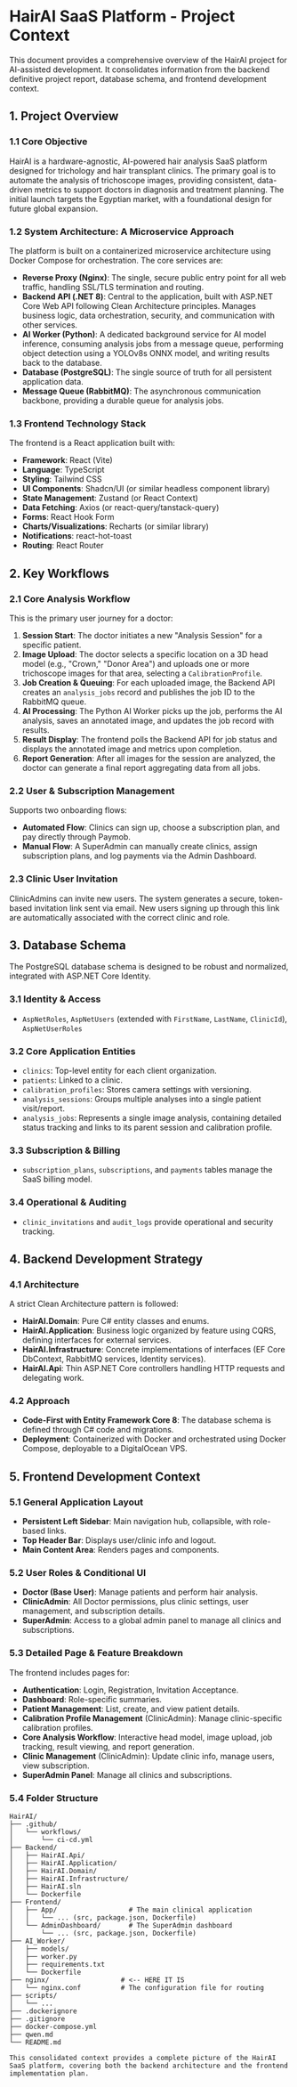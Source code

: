 # HairAI SaaS Platform - Project Context

This document provides a comprehensive overview of the HairAI project for AI-assisted development. It consolidates information from the backend definitive project report, database schema, and frontend development context.

## 1. Project Overview

### 1.1 Core Objective

HairAI is a hardware-agnostic, AI-powered hair analysis SaaS platform designed for trichology and hair transplant clinics. The primary goal is to automate the analysis of trichoscope images, providing consistent, data-driven metrics to support doctors in diagnosis and treatment planning. The initial launch targets the Egyptian market, with a foundational design for future global expansion.

### 1.2 System Architecture: A Microservice Approach

The platform is built on a containerized microservice architecture using Docker Compose for orchestration. The core services are:

- **Reverse Proxy (Nginx)**: The single, secure public entry point for all web traffic, handling SSL/TLS termination and routing.
- **Backend API (.NET 8)**: Central to the application, built with ASP.NET Core Web API following Clean Architecture principles. Manages business logic, data orchestration, security, and communication with other services.
- **AI Worker (Python)**: A dedicated background service for AI model inference, consuming analysis jobs from a message queue, performing object detection using a YOLOv8s ONNX model, and writing results back to the database.
- **Database (PostgreSQL)**: The single source of truth for all persistent application data.
- **Message Queue (RabbitMQ)**: The asynchronous communication backbone, providing a durable queue for analysis jobs.

### 1.3 Frontend Technology Stack

The frontend is a React application built with:

- **Framework**: React (Vite)
- **Language**: TypeScript
- **Styling**: Tailwind CSS
- **UI Components**: Shadcn/UI (or similar headless component library)
- **State Management**: Zustand (or React Context)
- **Data Fetching**: Axios (or react-query/tanstack-query)
- **Forms**: React Hook Form
- **Charts/Visualizations**: Recharts (or similar library)
- **Notifications**: react-hot-toast
- **Routing**: React Router

## 2. Key Workflows

### 2.1 Core Analysis Workflow

This is the primary user journey for a doctor:

1. **Session Start**: The doctor initiates a new "Analysis Session" for a specific patient.
2. **Image Upload**: The doctor selects a specific location on a 3D head model (e.g., "Crown," "Donor Area") and uploads one or more trichoscope images for that area, selecting a `CalibrationProfile`.
3. **Job Creation & Queuing**: For each uploaded image, the Backend API creates an `analysis_jobs` record and publishes the job ID to the RabbitMQ queue.
4. **AI Processing**: The Python AI Worker picks up the job, performs the AI analysis, saves an annotated image, and updates the job record with results.
5. **Result Display**: The frontend polls the Backend API for job status and displays the annotated image and metrics upon completion.
6. **Report Generation**: After all images for the session are analyzed, the doctor can generate a final report aggregating data from all jobs.

### 2.2 User & Subscription Management

Supports two onboarding flows:

- **Automated Flow**: Clinics can sign up, choose a subscription plan, and pay directly through Paymob.
- **Manual Flow**: A SuperAdmin can manually create clinics, assign subscription plans, and log payments via the Admin Dashboard.

### 2.3 Clinic User Invitation

ClinicAdmins can invite new users. The system generates a secure, token-based invitation link sent via email. New users signing up through this link are automatically associated with the correct clinic and role.

## 3. Database Schema

The PostgreSQL database schema is designed to be robust and normalized, integrated with ASP.NET Core Identity.

### 3.1 Identity & Access

- `AspNetRoles`, `AspNetUsers` (extended with `FirstName`, `LastName`, `ClinicId`), `AspNetUserRoles`

### 3.2 Core Application Entities

- `clinics`: Top-level entity for each client organization.
- `patients`: Linked to a clinic.
- `calibration_profiles`: Stores camera settings with versioning.
- `analysis_sessions`: Groups multiple analyses into a single patient visit/report.
- `analysis_jobs`: Represents a single image analysis, containing detailed status tracking and links to its parent session and calibration profile.

### 3.3 Subscription & Billing

- `subscription_plans`, `subscriptions`, and `payments` tables manage the SaaS billing model.

### 3.4 Operational & Auditing

- `clinic_invitations` and `audit_logs` provide operational and security tracking.

## 4. Backend Development Strategy

### 4.1 Architecture

A strict Clean Architecture pattern is followed:

- **HairAI.Domain**: Pure C# entity classes and enums.
- **HairAI.Application**: Business logic organized by feature using CQRS, defining interfaces for external services.
- **HairAI.Infrastructure**: Concrete implementations of interfaces (EF Core DbContext, RabbitMQ services, Identity services).
- **HairAI.Api**: Thin ASP.NET Core controllers handling HTTP requests and delegating work.

### 4.2 Approach

- **Code-First with Entity Framework Core 8**: The database schema is defined through C# code and migrations.
- **Deployment**: Containerized with Docker and orchestrated using Docker Compose, deployable to a DigitalOcean VPS.

## 5. Frontend Development Context

### 5.1 General Application Layout

- **Persistent Left Sidebar**: Main navigation hub, collapsible, with role-based links.
- **Top Header Bar**: Displays user/clinic info and logout.
- **Main Content Area**: Renders pages and components.

### 5.2 User Roles & Conditional UI

- **Doctor (Base User)**: Manage patients and perform hair analysis.
- **ClinicAdmin**: All Doctor permissions, plus clinic settings, user management, and subscription details.
- **SuperAdmin**: Access to a global admin panel to manage all clinics and subscriptions.

### 5.3 Detailed Page & Feature Breakdown

The frontend includes pages for:

- **Authentication**: Login, Registration, Invitation Acceptance.
- **Dashboard**: Role-specific summaries.
- **Patient Management**: List, create, and view patient details.
- **Calibration Profile Management** (ClinicAdmin): Manage clinic-specific calibration profiles.
- **Core Analysis Workflow**: Interactive head model, image upload, job tracking, result viewing, and report generation.
- **Clinic Management** (ClinicAdmin): Update clinic info, manage users, view subscription.
- **SuperAdmin Panel**: Manage all clinics and subscriptions.

### 5.4 Folder Structure

```
HairAI/
├── .github/
│   └── workflows/
│       └── ci-cd.yml
├── Backend/
│   ├── HairAI.Api/
│   ├── HairAI.Application/
│   ├── HairAI.Domain/
│   ├── HairAI.Infrastructure/
│   ├── HairAI.sln
│   └── Dockerfile
├── Frontend/
│   ├── App/                  # The main clinical application
│   │   └── ... (src, package.json, Dockerfile)
│   └── AdminDashboard/       # The SuperAdmin dashboard
│       └── ... (src, package.json, Dockerfile)
├── AI_Worker/
│   ├── models/
│   ├── worker.py
│   ├── requirements.txt
│   └── Dockerfile
├── nginx/                  # <-- HERE IT IS
│   └── nginx.conf          # The configuration file for routing
├── scripts/
│   └── ...
├── .dockerignore
├── .gitignore
├── docker-compose.yml
├── qwen.md
└── README.md

This consolidated context provides a complete picture of the HairAI SaaS platform, covering both the backend architecture and the frontend implementation plan.
```